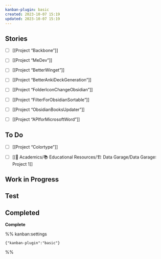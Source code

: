 ```yaml
---
kanban-plugin: basic
created: 2023-10-07 15:19
updated: 2023-10-07 15:19
---
```


## Stories

- [ ] [[Project “Backbone”]]
- [ ] [[Project “MeDev”]]
- [ ] [[Project “BetterWinget”]]
- [ ] [[Project “BetterAnkiDeckGeneration”]]
- [ ] [[Project “FolderIconChangeObsidian”]]
- [ ] [[Project “FilterForObsidianSortable”]]
- [ ] [[Project “ObsidianBooksUpdater”]]
- [ ] [[Project “APIforMicrosoftWord”]]


## To Do

- [ ] [[Project “Colortype”]]
- [ ] [[🔴 Academics/📚 Educational Resources/🏗️ Data Garage/Data Garage꞉ Project 1]]


## Work in Progress



## Test



## Completed

**Complete**




%% kanban:settings
```
{"kanban-plugin":"basic"}
```
%%
